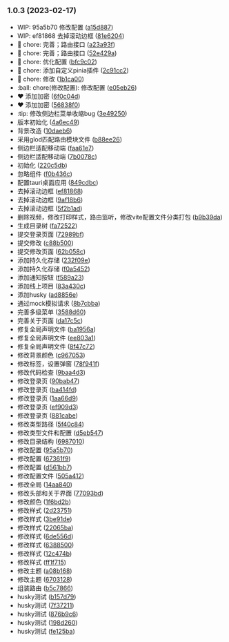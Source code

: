 ## <small>1.0.3 (2023-02-17)</small>

* WIP: 95a5b70 修改配置 ([a15d887](https://github.com/saofeng-cyber/my-admin/commit/a15d887))
* WIP: ef81868 去掉滚动边框 ([81e6204](https://github.com/saofeng-cyber/my-admin/commit/81e6204))
* :100: chore: 完善；路由接口 ([a23a93f](https://github.com/saofeng-cyber/my-admin/commit/a23a93f))
* :100: chore: 完善；路由接口 ([52e429a](https://github.com/saofeng-cyber/my-admin/commit/52e429a))
* :100: chore: 优化配置 ([bfc9c02](https://github.com/saofeng-cyber/my-admin/commit/bfc9c02))
* :art: chore: 添加自定义pinia插件 ([2c91cc2](https://github.com/saofeng-cyber/my-admin/commit/2c91cc2))
* :art: chore: 修改 ([1b1ca00](https://github.com/saofeng-cyber/my-admin/commit/1b1ca00))
* :ball: chore(修改配置): 修改配置 ([e05eb26](https://github.com/saofeng-cyber/my-admin/commit/e05eb26))
* :heart: 添加加密 ([6f0c04d](https://github.com/saofeng-cyber/my-admin/commit/6f0c04d))
* :heart: 添加加密 ([56838f0](https://github.com/saofeng-cyber/my-admin/commit/56838f0))
* :tip: 修改侧边栏菜单收缩bug ([3e49250](https://github.com/saofeng-cyber/my-admin/commit/3e49250))
* 版本初始化 ([4a6ec49](https://github.com/saofeng-cyber/my-admin/commit/4a6ec49))
* 背景改造 ([10daeb6](https://github.com/saofeng-cyber/my-admin/commit/10daeb6))
* 采用glod匹配路由模块文件 ([b88ee26](https://github.com/saofeng-cyber/my-admin/commit/b88ee26))
* 侧边栏适配移动端 ([faa61e7](https://github.com/saofeng-cyber/my-admin/commit/faa61e7))
* 侧边栏适配移动端 ([7b0078c](https://github.com/saofeng-cyber/my-admin/commit/7b0078c))
* 初始化 ([220c5db](https://github.com/saofeng-cyber/my-admin/commit/220c5db))
* 忽略组件 ([f0b436c](https://github.com/saofeng-cyber/my-admin/commit/f0b436c))
* 配置tauri桌面应用 ([849cdbc](https://github.com/saofeng-cyber/my-admin/commit/849cdbc))
* 去掉滚动边框 ([ef81868](https://github.com/saofeng-cyber/my-admin/commit/ef81868))
* 去掉滚动边框 ([9af18b6](https://github.com/saofeng-cyber/my-admin/commit/9af18b6))
* 去掉滚动边框 ([5f2b1ad](https://github.com/saofeng-cyber/my-admin/commit/5f2b1ad))
* 删除视频，修改打印样式，路由监听，修改vite配置文件分类打包 ([b9b39da](https://github.com/saofeng-cyber/my-admin/commit/b9b39da))
* 生成目录树 ([fa72522](https://github.com/saofeng-cyber/my-admin/commit/fa72522))
* 提交登录页面 ([72989bf](https://github.com/saofeng-cyber/my-admin/commit/72989bf))
* 提交修改 ([c88b500](https://github.com/saofeng-cyber/my-admin/commit/c88b500))
* 提交修改页面 ([62b058c](https://github.com/saofeng-cyber/my-admin/commit/62b058c))
* 添加持久化存储 ([232f09e](https://github.com/saofeng-cyber/my-admin/commit/232f09e))
* 添加持久化存储 ([f0a5452](https://github.com/saofeng-cyber/my-admin/commit/f0a5452))
* 添加通知按钮 ([f589a23](https://github.com/saofeng-cyber/my-admin/commit/f589a23))
* 添加线上项目 ([83a430c](https://github.com/saofeng-cyber/my-admin/commit/83a430c))
* 添加husky ([ad8856e](https://github.com/saofeng-cyber/my-admin/commit/ad8856e))
* 通过mock模拟请求 ([8b7cbba](https://github.com/saofeng-cyber/my-admin/commit/8b7cbba))
* 完善多级菜单 ([3588d60](https://github.com/saofeng-cyber/my-admin/commit/3588d60))
* 完善关于页面 ([da17c5c](https://github.com/saofeng-cyber/my-admin/commit/da17c5c))
* 修复全局声明文件 ([ba1956a](https://github.com/saofeng-cyber/my-admin/commit/ba1956a))
* 修复全局声明文件 ([ee803a1](https://github.com/saofeng-cyber/my-admin/commit/ee803a1))
* 修复全局声明文件 ([8f47c72](https://github.com/saofeng-cyber/my-admin/commit/8f47c72))
* 修改背景颜色 ([c967053](https://github.com/saofeng-cyber/my-admin/commit/c967053))
* 修改标签，设置弹窗 ([78f941f](https://github.com/saofeng-cyber/my-admin/commit/78f941f))
* 修改代码检查 ([9baa4d3](https://github.com/saofeng-cyber/my-admin/commit/9baa4d3))
* 修改登录页 ([90bab47](https://github.com/saofeng-cyber/my-admin/commit/90bab47))
* 修改登录页 ([ba414fd](https://github.com/saofeng-cyber/my-admin/commit/ba414fd))
* 修改登录页 ([1aa66d9](https://github.com/saofeng-cyber/my-admin/commit/1aa66d9))
* 修改登录页 ([ef909d3](https://github.com/saofeng-cyber/my-admin/commit/ef909d3))
* 修改登录页 ([881cabe](https://github.com/saofeng-cyber/my-admin/commit/881cabe))
* 修改类型路径 ([5f40c84](https://github.com/saofeng-cyber/my-admin/commit/5f40c84))
* 修改类型文件和配置 ([d5eb547](https://github.com/saofeng-cyber/my-admin/commit/d5eb547))
* 修改目录结构 ([6987010](https://github.com/saofeng-cyber/my-admin/commit/6987010))
* 修改配置 ([95a5b70](https://github.com/saofeng-cyber/my-admin/commit/95a5b70))
* 修改配置 ([67361f9](https://github.com/saofeng-cyber/my-admin/commit/67361f9))
* 修改配置 ([d561bb7](https://github.com/saofeng-cyber/my-admin/commit/d561bb7))
* 修改配置文件 ([505a412](https://github.com/saofeng-cyber/my-admin/commit/505a412))
* 修改全局 ([14aa840](https://github.com/saofeng-cyber/my-admin/commit/14aa840))
* 修改头部和关于界面 ([77093bd](https://github.com/saofeng-cyber/my-admin/commit/77093bd))
* 修改颜色 ([1f6bd2b](https://github.com/saofeng-cyber/my-admin/commit/1f6bd2b))
* 修改样式 ([2d23751](https://github.com/saofeng-cyber/my-admin/commit/2d23751))
* 修改样式 ([3be91de](https://github.com/saofeng-cyber/my-admin/commit/3be91de))
* 修改样式 ([22065ba](https://github.com/saofeng-cyber/my-admin/commit/22065ba))
* 修改样式 ([6de556d](https://github.com/saofeng-cyber/my-admin/commit/6de556d))
* 修改样式 ([6388500](https://github.com/saofeng-cyber/my-admin/commit/6388500))
* 修改样式 ([12c474b](https://github.com/saofeng-cyber/my-admin/commit/12c474b))
* 修改样式 ([ff1f715](https://github.com/saofeng-cyber/my-admin/commit/ff1f715))
* 修改主题 ([a08b168](https://github.com/saofeng-cyber/my-admin/commit/a08b168))
* 修改主题 ([6703128](https://github.com/saofeng-cyber/my-admin/commit/6703128))
* 组装路由 ([b5c7866](https://github.com/saofeng-cyber/my-admin/commit/b5c7866))
* husky测试 ([b157d79](https://github.com/saofeng-cyber/my-admin/commit/b157d79))
* husky测试 ([7f37211](https://github.com/saofeng-cyber/my-admin/commit/7f37211))
* husky测试 ([876b9c6](https://github.com/saofeng-cyber/my-admin/commit/876b9c6))
* husky测试 ([198d260](https://github.com/saofeng-cyber/my-admin/commit/198d260))
* husky测试 ([fe125ba](https://github.com/saofeng-cyber/my-admin/commit/fe125ba))



